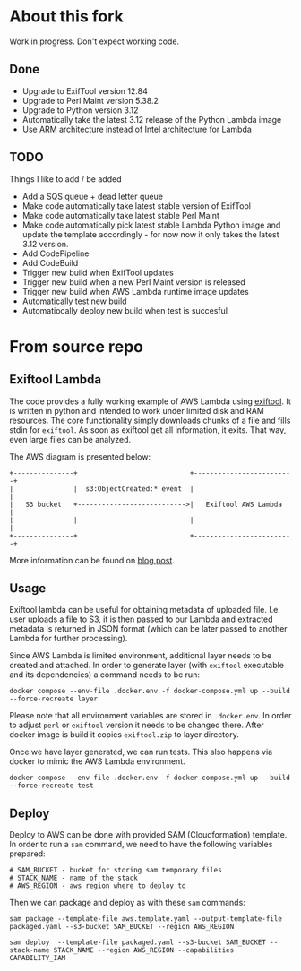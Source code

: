 # About this fork
Work in progress.
Don't expect working code.
## Done
* Upgrade to ExifTool version 12.84
* Upgrade to Perl Maint version 5.38.2
* Upgrade to Python version 3.12
* Automatically take the latest 3.12 release of the Python Lambda image
* Use ARM architecture instead of Intel architecture for Lambda
## TODO
Things I like to add / be added
* Add a SQS queue + dead letter queue
* Make code automatically take latest stable version of ExifTool
* Make code automatically take latest stable Perl Maint
* Make code automatically pick latest stable Lambda Python image and update the template accordingly - for now now it only takes the latest 3.12 version.
* Add CodePipeline
* Add CodeBuild
* Trigger new build when ExifTool updates
* Trigger new build when a new Perl Maint version is released
* Trigger new build when AWS Lambda runtime image updates
* Automatically test new build
* Automatiocally deploy new build when test is succesful
# From source repo
## Exiftool Lambda

The code provides a fully working example of AWS Lambda using [exiftool](https://exiftool.org/).
It is written in python and intended to work under limited disk and RAM resources. The core functionality simply downloads chunks of a file and fills stdin for `exiftool`. As soon as exiftool get all information, it exits. That way, even large files can be analyzed.

The AWS diagram is presented below:


    +---------------+                            +-------------------------+
    |               |  s3:ObjectCreated:* event  |                         |
    |   S3 bucket   +--------------------------->|   Exiftool AWS Lambda   |
    |               |                            |                         |
    +---------------+                            +-------------------------+

More information can be found on [blog post](https://codegyver.com/2022/08/22/exiftool-aws-lambda/).

## Usage

Exiftool lambda can be useful for obtaining metadata of uploaded file. I.e. user uploads a file to S3, it is then passed to our Lambda and extracted metadata is returned in JSON format (which can be later passed to another Lambda for further processing).

Since AWS Lambda is limited environment, additional layer needs to be created and attached. In order to generate layer (with `exiftool` executable and its dependencies) a command needs to be run:

    docker compose --env-file .docker.env -f docker-compose.yml up --build --force-recreate layer

Please note that all environment variables are stored in `.docker.env`. In order to adjust `perl` or `exiftool` version it needs to be changed there. After docker image is build it copies `exiftool.zip` to layer directory.

Once we have layer generated, we can run tests. This also happens via docker to mimic the AWS Lambda environment.

    docker compose --env-file .docker.env -f docker-compose.yml up --build --force-recreate test

## Deploy

Deploy to AWS can be done with provided SAM (Cloudformation) template. In order to run a `sam` command, we need to have the following variables prepared:

    # SAM_BUCKET - bucket for storing sam temporary files
    # STACK_NAME - name of the stack
    # AWS_REGION - aws region where to deploy to

Then we can package and deploy as with these `sam` commands:

    sam package --template-file aws.template.yaml --output-template-file packaged.yaml --s3-bucket SAM_BUCKET --region AWS_REGION

    sam deploy  --template-file packaged.yaml --s3-bucket SAM_BUCKET --stack-name STACK_NAME --region AWS_REGION --capabilities CAPABILITY_IAM
